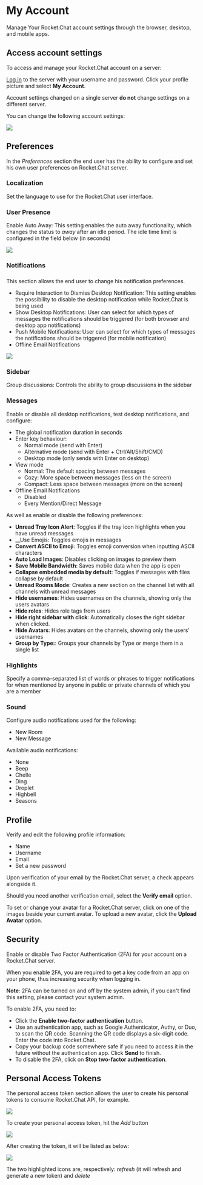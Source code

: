 # My Account

Manage Your Rocket.Chat account settings through the browser, desktop, and mobile apps.

## Access account settings

To access and manage your Rocket.Chat account on a server:

[Log in](../login.md) to the server with your username and password. Click your profile picture and select **My Account**.

Account settings changed on a single server **do not** change settings on a different server.

You can change the following account settings:

![](../../../.gitbook/assets/user_panel_3.png)

## Preferences

In the _Preferences_ section the end user has the ability to configure and set his own user preferences on Rocket.Chat server.

### Localization

Set the language to use for the Rocket.Chat user interface.

### User Presence

Enable Auto Away: This setting enables the auto away functionality, which changes the status to _away_ after an idle period. The idle time limit is configured in the field below \(in seconds\)

![](../../../.gitbook/assets/screenshot_524.png)

### Notifications

### 

This section allows the end user to change his notification preferences.

* Require Interaction to Dismiss Desktop Notification: This setting enables the possibility to disable the desktop notification while Rocket.Chat is being used
* Show Desktop Notifications: User can select for which types of messages the notifications should be triggered \(for both browser and desktop app notifications\)
* Push Mobile Notifications: User can select for which types of messages the notifications should be triggered \(for mobile notification\)
* Offline Email Notifications

![](../../../.gitbook/assets/user_panel_4.png)

### Sidebar

Group discussions: Controls the ability to group discussions in the sidebar

### Messages

Enable or disable all desktop notifications, test desktop notifications, and configure:

* The global notification duration in seconds
* Enter key behaviour:
  * Normal mode \(send with Enter\)
  * Alternative mode \(send with Enter + Ctrl/Alt/Shift/CMD\)
  * Desktop mode \(only sends with Enter on desktop\)
* View mode
  * Normal: The default spacing between messages
  * Cozy: More space between messages \(less on the screen\)
  * Compact: Less space between messages \(more on the screen\)
* Offline Email Notifications
  * Disabled
  * Every Mention/Direct Message

As well as enable or disable the following preferences:

* **Unread Tray Icon Alert**: Toggles if the tray icon highlights when you have unread messages
* \_\_Use Emojis: Toggles emojis in messages
* **Convert ASCII to Emoji**: Toggles emoji conversion when inputting ASCII characters
* **Auto Load Images**:  Disables clicking on images to preview them
* **Save Mobile Bandwidth**: Saves mobile data when the app is open
* **Collapse embedded media by default**:  Toggles if messages with files collapse by default
* **Unread Rooms Mode**: Creates a new section on the channel list with all channels with unread messages
* **Hide usernames**: Hides usernames on the channels, showing only the users avatars
* **Hide roles**: Hides role tags from users
* **Hide right sidebar with click**: Automatically closes the right sidebar when clicked.
* **Hide Avatars**: Hides avatars on the channels, showing only the users' usernames
* **Group by Type:**:  Groups your channels by Type or merge them in a single list

### Highlights

Specify a comma-separated list of words or phrases to trigger notifications for when mentioned by anyone in public or private channels of which you are a member

### Sound

Configure audio notifications used for the following:

* New Room
* New Message

Available audio notifications:

* None
* Beep
* Chelle
* Ding
* Droplet
* Highbell
* Seasons

## Profile

Verify and edit the following profile information:

* Name
* Username
* Email
* Set a new password

Upon verification of your email by the Rocket.Chat server, a check appears alongside it.

Should you need another verification email, select the **Verify email** option.

To set or change your avatar for a Rocket.Chat server, click on one of the images beside your current avatar. To upload a new avatar, click the **Upload Avatar** option.

## Security

Enable or disable Two Factor Authentication \(2FA\) for your account on a Rocket.Chat server.

When you enable 2FA, you are required to get a key code from an app on your phone, thus increasing security when logging in.

**Note**: 2FA can be turned on and off by the system admin, if you can't find this setting, please contact your system admin.

To enable 2FA, you need to:

* Click the **Enable two-factor authentication** button.
* Use an authentication app, such as Google Authenticator, Authy, or Duo, to scan the QR code. Scanning the QR code displays a six-digit code. Enter the code into Rocket.Chat.
* Copy your backup code somewhere safe if you need to access it in the future without the authentication app. Click **Send** to finish.
* To disable the 2FA, click on **Stop two-factor authentication**.

## Personal Access Tokens

The personal access token section allows the user to create his personal tokens to consume Rocket.Chat API, for example.

![](../../../.gitbook/assets/screenshot_565.png)

To create your personal access token, hit the _Add_ button

![](../../../.gitbook/assets/pat_1.png)

After creating the token, it will be listed as below:

![](../../../.gitbook/assets/screenshot_566.png)

The two highlighted icons are, respectively: _refresh_ \(it will refresh and generate a new token\) and _delete_

